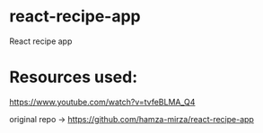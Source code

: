 # react-recipe-app
React recipe app


# Resources used:

https://www.youtube.com/watch?v=tvfeBLMA_Q4


original repo -> https://github.com/hamza-mirza/react-recipe-app